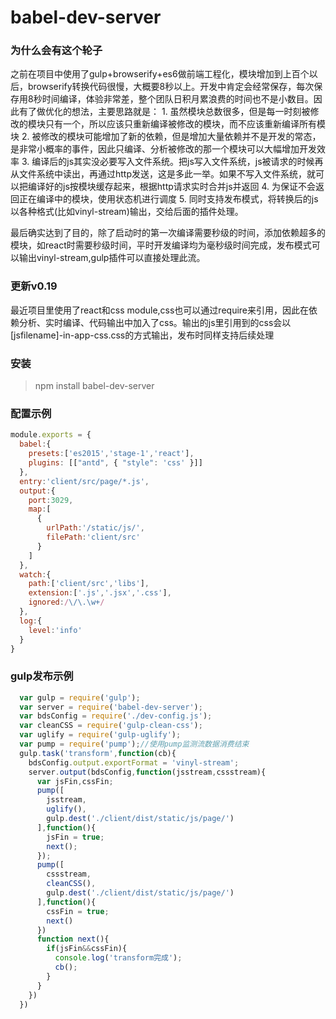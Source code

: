 # babel-dev-server

### 为什么会有这个轮子
  之前在项目中使用了gulp+browserify+es6做前端工程化，模块增加到上百个以后，browserify转换代码很慢，大概要8秒以上。开发中肯定会经常保存，每次保存用8秒时间编译，体验非常差，整个团队日积月累浪费的时间也不是小数目。因此有了做优化的想法，主要思路就是：
    1. 虽然模块总数很多，但是每一时刻被修改的模块只有一个，所以应该只重新编译被修改的模块，而不应该重新编译所有模块
    2. 被修改的模块可能增加了新的依赖，但是增加大量依赖并不是开发的常态，是非常小概率的事件，因此只编译、分析被修改的那一个模块可以大幅增加开发效率
    3. 编译后的js其实没必要写入文件系统。把js写入文件系统，js被请求的时候再从文件系统中读出，再通过http发送，这是多此一举。如果不写入文件系统，就可以把编译好的js按模块缓存起来，根据http请求实时合并js并返回
    4. 为保证不会返回正在编译中的模块，使用状态机进行调度
    5. 同时支持发布模式，将转换后的js以各种格式(比如vinyl-stream)输出，交给后面的插件处理。

  最后确实达到了目的，除了启动时的第一次编译需要秒级的时间，添加依赖超多的模块，如react时需要秒级时间，平时开发编译均为毫秒级时间完成，发布模式可以输出vinyl-stream,gulp插件可以直接处理此流。

###  更新v0.19
  最近项目里使用了react和css module,css也可以通过require来引用，因此在依赖分析、实时编译、代码输出中加入了css。输出的js里引用到的css会以[jsfilename]-in-app-css.css的方式输出，发布时同样支持后续处理

### 安装
> npm install babel-dev-server

### 配置示例
``` js
module.exports = {
  babel:{
    presets:['es2015','stage-1','react'],
    plugins: [["antd", { "style": 'css' }]]
  },
  entry:'client/src/page/*.js',
  output:{
    port:3029,
    map:[
      {
        urlPath:'/static/js/',
        filePath:'client/src'
      }
    ]
  },
  watch:{
    path:['client/src','libs'],
    extension:['.js','.jsx','.css'],
    ignored:/\/\.\w+/
  },
  log:{
    level:'info'
  }
}
```

### gulp发布示例
``` js
  var gulp = require('gulp');
  var server = require('babel-dev-server');
  var bdsConfig = require('./dev-config.js');
  var cleanCSS = require('gulp-clean-css');
  var uglify = require('gulp-uglify');
  var pump = require('pump');//使用pump监测流数据消费结束
  gulp.task('transform',function(cb){
    bdsConfig.output.exportFormat = 'vinyl-stream';
    server.output(bdsConfig,function(jsstream,cssstream){
      var jsFin,cssFin;
      pump([
        jsstream,
        uglify(),
        gulp.dest('./client/dist/static/js/page/')
      ],function(){
        jsFin = true;
        next();
      });
      pump([
        cssstream,
        cleanCSS(),
        gulp.dest('./client/dist/static/js/page/')
      ],function(){
        cssFin = true;
        next()
      })
      function next(){
        if(jsFin&&cssFin){
          console.log('transform完成');
          cb();
        }
      }
    })
  })
  ```
